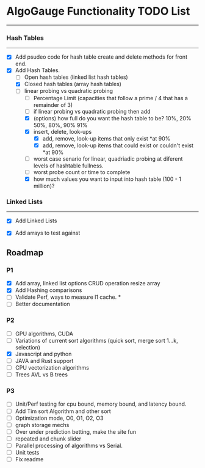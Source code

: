 # AlgoGauge Functionality TODO List
---

### Hash Tables
---
- [x] Add psudeo code for hash table create and delete methods for front end. 
- [x] Add Hash Tables.
  - [ ] Open hash tables (linked list hash tables)
  - [x] Closed hash tables (array hash tables)
  - [ ] linear probing vs quadratic probing 
    - [ ] Percentage Limit (capacities that follow a prime / 4 that has a remainder of 3)
    - [ ] if linear probing vs quadratic probing then add 
    - [x] (options) how full do you want the hash table to be? 10%, 20% 50%, 80%, 90% 91%
    - [x] insert, delete, look-ups
      - [x] add, remove, look-up items that only exist                      *at 90%
      - [x] add, remove, look-up items that could exist or couldn't exist   *at 90%
    - [ ] worst case senario for linear, quadriadic probing at diferent levels of hashtable fullness. 
    - [ ] worst probe count or time to complete 
    - [x] how much values you want to input into hash table (100 - 1 million)?

### Linked Lists
---
- [x] Add Linked Lists 
- [x] Add arrays to test against 



<!-- ROADMAP -->
## Roadmap

### P1

- [x] Add array, linked list options CRUD operation resize array
- [x] Add Hashing comparisons
- [ ] Validate Perf, ways to measure l1 cache. *
- [ ] Better documentation

### P2

- [ ] GPU algorithms, CUDA
- [ ] Variations of current sort algorithms (quick sort, merge sort 1...k, selection)
- [x] Javascript and python
- [ ] JAVA and Rust support
- [ ] CPU vectorization algorithms
- [ ] Trees AVL vs B trees

### P3

- [ ] Unit/Perf testing for cpu bound, memory bound, and latency bound.
- [ ] Add Tim sort Algorithm and other sort
- [ ] Optimization mode, O0, O1, O2, O3
- [ ] graph storage mechs
- [ ] Over under prediction betting, make the site fun
- [ ] repeated and chunk slider
- [ ] Parallel processing of algorithms vs Serial.
- [ ] Unit tests
- [ ] Fix readme
